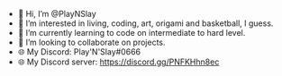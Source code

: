 - 👋 Hi, I’m @PlayNSlay
- 👀 I’m interested in living, coding, art, origami and basketball, I guess.
- 🌱 I’m currently learning to code on intermediate to hard level.
- 💞️ I’m looking to collaborate on projects.
- 🌐 My Discord: Play'N'Slay#0666
- 🌐 My Discord server: https://discord.gg/PNFKHhn8ec
<!---
PlayNSlay/PlayNSlay is a ✨ special ✨ repository because its `README.md` (this file) appears on your GitHub profile.
You can click the Preview link to take a look at your changes.
--->
